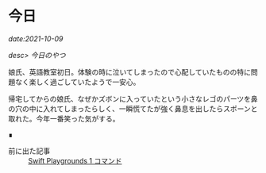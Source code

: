 #  今日

*date:2021-10-09*

*desc> 今日のやつ*

娘氏、英語教室初日。体験の時に泣いてしまったので心配していたものの特に問題なく楽しく過ごしていたようで一安心。

帰宅してからの娘氏、なぜかズボンに入っていたという小さなレゴのパーツを鼻の穴の中に入れてしまったらしく、一瞬慌てたが強く鼻息を出したらスポーンと取れた。今年一番笑った気がする。
<footer class="post-footer">&#8718;</footer><nav class="post-recent"><dl><dt>前に出た記事</dt><dd><a href="swift-playgrounds-1">Swift Playgrounds 1 コマンド</a></dd></dl></nav>